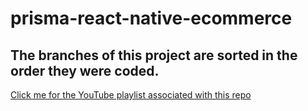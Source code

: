 # prisma-react-native-ecommerce

## The branches of this project are sorted in the order they were coded.

[Click me for the YouTube playlist associated with this repo](https://www.youtube.com/playlist?list=PLN3n1USn4xlmqhVdKMurNREwtiUpq-SFy)
